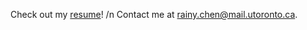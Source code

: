 Check out my [resume](https://dochub.com/rainychen8-5/r4D6EkZVZ4JdJG9RpQXW7O/chen-yu-an-resume-pdf?dt=RvgcCPG_TDZpquUsTdXb)! /n
Contact me at rainy.chen@mail.utoronto.ca. 

